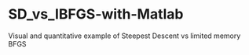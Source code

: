 # SD_vs_lBFGS-with-Matlab
Visual and quantitative example of Steepest Descent vs limited memory BFGS
